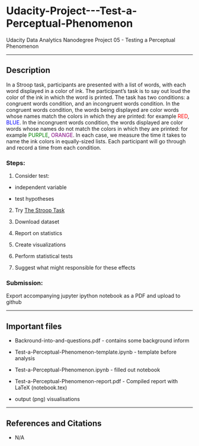 # Udacity-Project---Test-a-Perceptual-Phenomenon
Udacity Data Analytics Nanodegree Project 05 - Testing a Perceptual Phenomenon

***

## Description

In a Stroop task, participants are presented with a list of words, with each word displayed in a color of ink. The participant’s task is to say out loud the color of the ink in which the word is printed. The task has two conditions: a congruent words condition, and an incongruent words condition. In the congruent words condition, the words being displayed are color words whose names match the colors in which they are printed: for example <span style="color:red">RED</span>, <span style="color:blue">BLUE</span>. In the incongruent words condition, the words displayed are color words whose names do not match the colors in which they are printed: for example <span style="color:green">PURPLE</span>, <span style="color:purple">ORANGE</span>. In each case, we measure the time it takes to name the ink colors in equally-sized lists. Each participant will go through and record a time from each condition.

### Steps:

1. Consider test:
  * independent variable

  * test hypotheses

2. Try [The Stroop Task](https://www.google.com/url?q=https://faculty.washington.edu/chudler/java/ready.html&sa=D&ust=1511360978194000&usg=AFQjCNFAVBWmXz_90iAbpKJOxtpVPfB6mA)

3. Download dataset

4. Report on statistics

5. Create visualizations

6. Perform statistical tests

7. Suggest what might responsible for these effects

### Submission:

Export accompanying jupyter ipython notebook as a PDF and upload to github

***

## Important files

* Backround-into-and-questions.pdf - contains some background inform

* Test-a-Perceptual-Phenomenon-template.ipynb - template before analysis

* Test-a-Perceptual-Phenomenon.ipynb - filled out notebook

* Test-a-Perceptual-Phenomenon-report.pdf - Compiled report with LaTeX (notebook.tex)

* output (png) visualisations

***

## References and Citations

* N/A
